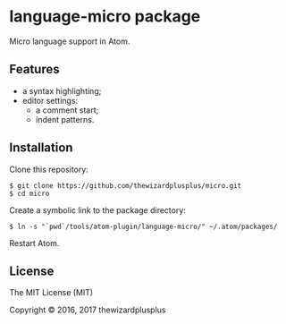 # language-micro package

Micro language support in Atom.

## Features

* a syntax highlighting;
* editor settings:
	* a comment start;
	* indent patterns.

## Installation

Clone this repository:

```
$ git clone https://github.com/thewizardplusplus/micro.git
$ cd micro
```

Create a symbolic link to the package directory:

```
$ ln -s "`pwd`/tools/atom-plugin/language-micro/" ~/.atom/packages/
```

Restart Atom.

## License

The MIT License (MIT)

Copyright &copy; 2016, 2017 thewizardplusplus
